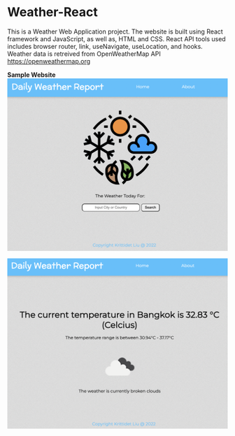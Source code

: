 # Weather-React

This is a Weather Web Application project. The website is built using React framework and JavaScript, as well as, HTML and CSS. React API tools used includes browser router, link, useNavigate, useLocation, and hooks. Weather data is retreived from OpenWeatherMap API https://openweathermap.org

**Sample Website**
![Home](ReadMeImages/Home.png)

![Report](ReadMeImages/Report.png)